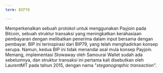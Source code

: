 ```yaml
---
term: BIP78

---
```

Memperkenalkan sebuah protokol untuk menggunakan Payjoin pada Bitcoin, sebuah struktur transaksi yang meningkatkan kerahasiaan pembayaran dengan melibatkan penerima dalam input bersama dengan pembayar. BIP ini terinspirasi dari BIP79, yang telah menghadirkan konsep serupa. Namun, kedua BIP ini tidak menandai asal mula konsep Payjoin. Memang, implementasi Stowaway oleh Samourai Wallet sudah ada sebelumnya, dan struktur transaksi ini pertama kali disebutkan oleh LaurentMT pada tahun 2015, dengan nama "*steganographic transaction*".